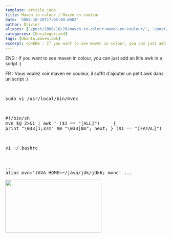 ```yaml
---
template: article.jade
title: Maven in colour / Maven en couleur
date: '2008-10-20T17:05:00.000Z'
author: Olivier
aliases: ['/post/2008/10/20/maven-in-colour-maven-en-couleur/', '/post/2008/10/20/maven-in-colour-maven-en-couleur/', '/post/2008/10/20/Maven-in-colour-/-Maven-en-couleur', '/post/2008/10/20/Maven-in-colour-/', '/post/2008/10/20/maven-in-colour-/-maven-en-couleur', '/post/2008/10/20/Maven-in-colour-/-Maven-en-couleur/']
categories: [Uncategorized]
tags: [Ubuntu,maven,awk]
excerpt: <p>ENG : If you want to see maven in colour, you can just add an litle awk in a script :)</p> <p>FR : Vous voulez voir maven en couleur, il suffit d'ajouter un petit awk dans un script :)</p>
---
```


<p>ENG : If you want to see maven in colour, you can just add an litle awk in a script :)</p> <p>FR : Vous voulez voir maven en couleur, il suffit d'ajouter un petit awk dans un script :)</p> 
<br />
<pre class="prettyprint lang-bsh">
sudo vi /usr/local/bin/mvnc
</pre>
<br />
<pre class="prettyprint lang-bsh">
#!/bin/sh
mvn $@ 2&gt;&amp;1 | awk ' ($1 == &quot;[ALL]&quot;)     { 
print &quot;\033[1;37m&quot; $0 &quot;\033[0m&quot;; next; } ($1 == &quot;[FATAL]&quot;)     { print &quot;\033[1;31m&quot; $0 &quot;\033[0m&quot;; next; } ($1 == &quot;[ERROR]&quot;)     { print &quot;\033[1;31m&quot; $0 &quot;\033[0m&quot;; next; } ($1 == &quot;[WARNING]&quot;)     { print &quot;\033[1;33m&quot; $0 &quot;\033[0m&quot;; next; } ($1 == &quot;[INFO]&quot;)     { print &quot;\033[1;37m&quot; $0 &quot;\033[0m&quot;; next; } ($1 == &quot;[DEBUG]&quot;)     { print &quot;\033[1;36m&quot; $0 &quot;\033[0m&quot;; next; } ($1 == &quot;[TRACE]&quot;)     { print &quot;\033[1;32m&quot; $0 &quot;\033[0m&quot;; next; } { print }' </pre> 
<br />
<pre class="prettyprint lang-bsh">
vi ~/.bashrc 
</pre>
<br />
<pre class="prettyprint lang-bsh">
... 
alias mvn='JAVA_HOME=~/java/jdk/jdk6; mvnc' ... 
</pre> 
<p>
<a href="/images/mvnc.png"><img src="/images/mvnc-300x165.png" alt="" title="mvnc" width="300" height="165" class="alignnone size-medium wp-image-85" /></a>
</p>
